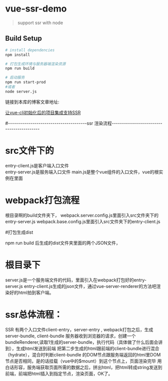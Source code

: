 # vue-ssr-demo

> support ssr with node

## Build Setup

``` bash
# install dependencies
npm install

# 打包生成环境与服务器端渲染资源
npm run build

# 启动服务
npm run start-prod
#或者
node server.js
```

链接到本库的博客文章地址:

[让vue-cli初始化后的项目集成支持SSR](http://blog.myweb.kim/vue/%E8%AE%A9vue-cli%E5%88%9D%E5%A7%8B%E5%8C%96%E5%90%8E%E7%9A%84%E9%A1%B9%E7%9B%AE%E9%9B%86%E6%88%90%E6%94%AF%E6%8C%81SSR/?utm-source=github)

#---------------------------------------ssr 渲染流程------------------------------------------

# src文件下的  
entry-client.js是客户端入口文件    
entry-server.js是服务端入口文件
main.js是整个vue组件的入口文件，vue的根实例在里面

# webpack打包流程
根目录啊的build文件夹下，
webpack.server.config.js里面引入src文件夹下的entry-server.js
webpack.base.config.js里面引入src文件夹下的entry-client.js

#打包生成dist

npm  run build 后生成的dist文件夹里面的两个JSON文件，

# 根目录下

server.js是一个服务端文件的代码，里面引入在webpack打包好的entry-server.js  entry-client.js生成的json文件，通过vue-server-renderer的方法吧渲染好的html拍到客户端。  

# ssr总体流程：
SSR 有两个入口文件client-entry，server-entry , webpack打包之后，生成 server-bundle, client-bundle
服务器收到浏览器的请求，创建一个bundleRenderer,读取1生成的server-bundle，执行代码（具体做了什么后面会讲到），生成html发送到前端
把第二步生成的html跟前端的client-bundle进行混合（hydrate），混合时判断client-bundle 的DOM节点跟服务端返回的html里DOM节点是否相同，是的话挂载（vue中的$mount）到这个节点上，页面渲染完毕
用白话形容，服务端获取页面所需的数据之后，拼出html，把html转成string发送到前端，前端把html插入到指定节点，渲染页面，OK了。
